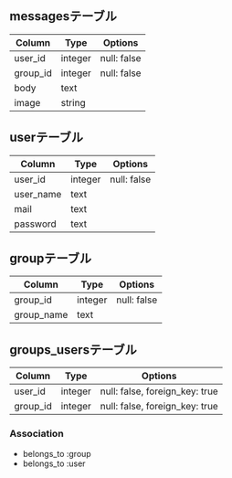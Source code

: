 ## messagesテーブル

|Column|Type|Options|
|------|----|-------|
|user_id|integer|null: false|
|group_id|integer|null: false|
|body|text||
|image|string||


## userテーブル

|Column|Type|Options|
|------|----|-------|
|user_id|integer|null: false|
|user_name|text||
|mail|text||
|password|text||

## groupテーブル

|Column|Type|Options|
|------|----|-------|
|group_id|integer|null: false|
|group_name|text||


## groups_usersテーブル

|Column|Type|Options|
|------|----|-------|
|user_id | integer | null: false, foreign_key: true|
|group_id | integer | null: false, foreign_key: true|

### Association
- belongs_to :group
- belongs_to :user